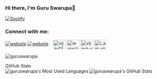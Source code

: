 ### Hi there, I'm Guru Swarupa👋

[![Spotify](https://spotify-nowplaying-acexswaroop.vercel.app/api/spotify)](https://open.spotify.com/user/31scot7d6ij7ttnsgp5vjzj252qa?si=f325451d7d3f41b1)

### Connect with me:
[![website](./img/globe-light.svg)](https://guruswarupa.vercel.app/#gh-light-mode-only)
[![website](./img/globe-dark.svg)](https://guruswarupa.vercel.app/#gh-dark-mode-only)
&nbsp;&nbsp;
<a href="https://twitter.com/vijay1356x" target="blank"><img align="center" src="https://raw.githubusercontent.com/rahuldkjain/github-profile-readme-generator/master/src/images/icons/Social/twitter.svg" alt="vijay1356x" height="30" width="40" /></a>
<a href="https://linkedin.com/in/www.linkedin.com/in/vijaya-vitthal-p-l-6003b6276" target="blank"><img align="center" src="https://raw.githubusercontent.com/rahuldkjain/github-profile-readme-generator/master/src/images/icons/Social/linked-in-alt.svg" alt="www.linkedin.com/in/vijaya-vitthal-p-l-6003b6276" height="30" width="40" /></a>
<a href="https://fb.com/vijaya.vitthal.7" target="blank"><img align="center" src="https://raw.githubusercontent.com/rahuldkjain/github-profile-readme-generator/master/src/images/icons/Social/facebook.svg" alt="vijaya.vitthal.7" height="30" width="40" /></a>
<a href="https://instagram.com/i_am_vijay_vitthal" target="blank"><img align="center" src="https://raw.githubusercontent.com/rahuldkjain/github-profile-readme-generator/master/src/images/icons/Social/instagram.svg" alt="i_am_vijay_vitthal" height="30" width="40" /></a>

<p align="left"> <img src="https://komarev.com/ghpvc/?username=guruswarupa&label=Profile%20views&color=0e75b6&style=flat" alt="guruswarupa" /> </p>

<summary>GitHub Stats</summary>
<img align="left" alt="guruswarupa's Most Used Languages" src="https://github-readme-stats-wequ-acexswaroop.vercel.app/api/top-langs/?username=guruswarupa&show_icons=true&hide_border=false&title_color=ff652f&icon_color=FFE400&bg_color=09131B&text_color=ffffff&border_color=0c1a25" />
<img align="left" alt="guruswarupa's GitHub Stats" src="https://github-readme-stats-wequ-acexswaroop.vercel.app/api?username=guruswarupa&show_icons=true&hide_border=false&title_color=ff652f&icon_color=FFE400&bg_color=09131B&text_color=ffffff&border_color=0c1a25" />




